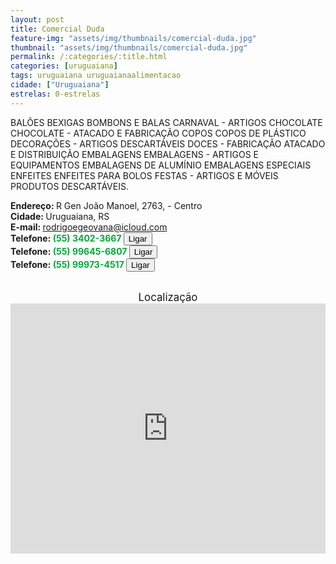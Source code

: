 ```yaml
---
layout: post
title: Comercial Duda
feature-img: "assets/img/thumbnails/comercial-duda.jpg"
thumbnail: "assets/img/thumbnails/comercial-duda.jpg"
permalink: /:categories/:title.html
categories: [uruguaiana]
tags: uruguaiana uruguaianaalimentacao
cidade: ["Uruguaiana"]
estrelas: 0-estrelas
---
```

BALÕES BEXIGAS BOMBONS E BALAS CARNAVAL - ARTIGOS CHOCOLATE CHOCOLATE - ATACADO E FABRICAÇÃO COPOS COPOS DE PLÁSTICO DECORAÇÕES<!-- more --> - ARTIGOS DESCARTÁVEIS DOCES - FABRICAÇÃO ATACADO E DISTRIBUIÇÃO EMBALAGENS EMBALAGENS - ARTIGOS E EQUIPAMENTOS EMBALAGENS DE ALUMÍNIO EMBALAGENS ESPECIAIS ENFEITES ENFEITES PARA BOLOS FESTAS - ARTIGOS E MÓVEIS PRODUTOS DESCARTÁVEIS.<br />

<b>Endereço: </b>R Gen João Manoel, 2763, - Centro<br />
<b>Cidade: </b>Uruguaiana, RS<br />
<b>E-mail: </b>rodrigoegeovana@icloud.com<br />
<b>Telefone: <span style="color: #00ab3a;">(55) 3402-3667</span> <a href="tel:5534023667"><button class="ligar">Ligar</button></a></b><br />
<b>Telefone: <span style="color: #00ab3a;">(55) 99645-6807</span> <a href="tel:55996456807"><button class="ligar">Ligar</button></a></b><br />
<b>Telefone: <span style="color: #00ab3a;">(55) 99973-4517</span> <a href="tel:55999734517"><button class="ligar">Ligar</button></a></b><br />
<br />
<div style="font-size: larger; text-align: center;">
Localização</div>
<iframe src="https://www.google.com/maps/embed?pb=!1m18!1m12!1m3!1d3463.915731136088!2d-57.0881244853025!3d-29.75115192465633!2m3!1f0!2f0!3f0!3m2!1i1024!2i768!4f13.1!3m3!1m2!1s0x0%3A0x0!2zMjnCsDQ1JzA0LjIiUyA1N8KwMDUnMDkuNCJX!5e0!3m2!1spt-BR!2sbr!4v1521470346500" width="100%" height="400" frameborder="0" style="border:0" allowfullscreen></iframe>
